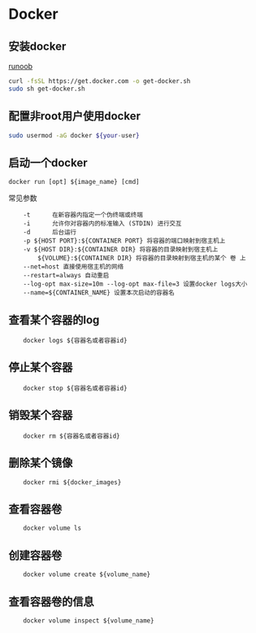 # Docker

## 安装docker

[runoob](https://www.runoob.com/docker/docker-tutorial.html)

``` sh
curl -fsSL https://get.docker.com -o get-docker.sh
sudo sh get-docker.sh
```

## 配置非root用户使用docker

``` sh
sudo usermod -aG docker ${your-user}
```

## 启动一个docker
```
docker run [opt] ${image_name} [cmd]
```

常见参数
```
    -t      在新容器内指定一个伪终端或终端
    -i      允许你对容器内的标准输入 (STDIN) 进行交互
    -d      后台运行
    -p ${HOST PORT}:${CONTAINER PORT} 将容器的端口映射到宿主机上
    -v ${HOST DIR}:${CONTAINER DIR} 将容器的目录映射到宿主机上
        ${VOLUME}:${CONTAINER DIR} 将容器的目录映射到宿主机的某个 卷 上
    --net=host 直接使用宿主机的网络
    --restart=always 自动重启
    --log-opt max-size=10m --log-opt max-file=3 设置docker logs大小
    --name=${CONTAINER_NAME} 设置本次启动的容器名
```

## 查看某个容器的log
```
	docker logs ${容器名或者容器id}
```

## 停止某个容器
```
	docker stop ${容器名或者容器id}
```
	
## 销毁某个容器
```
	docker rm ${容器名或者容器id}
```

## 删除某个镜像
```
	docker rmi ${docker_images}
```

## 查看容器卷
```
	docker volume ls
```

## 创建容器卷
```
	docker volume create ${volume_name}
```

## 查看容器卷的信息
```
	docker volume inspect ${volume_name}
```

